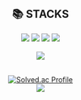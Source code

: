 

<div align=center><h2>📚 STACKS</h2></div>

<div align=center> 
 
  <img src="https://img.shields.io/badge/c++-00599C?style=for-the-badge&logo=c%2B%2B&logoColor=white">
  <img src="https://img.shields.io/badge/python-3776AB?style=for-the-badge&logo=python&logoColor=white">
  <img src="https://img.shields.io/badge/git-F05032?style=for-the-badge&logo=git&logoColor=white">
  <img src="https://img.shields.io/badge/github-181717?style=for-the-badge&logo=github&logoColor=white">
  <br>
  <br>
  <img src="https://github-readme-stats.vercel.app/api/top-langs/?username=suminbang&layout=compact"><br><br>
  
  [![Solved.ac Profile](http://mazassumnida.wtf/api/generate_badge?boj=qkdtnals6540)](https://solved.ac/qkdtnals6540)
  <br>
  <img src="https://github-readme-stats.vercel.app/api?username=suminbang&show_icons=true">


